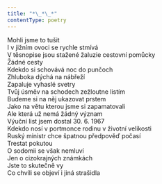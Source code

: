 ```yaml
---
title: "*\_*\_*"
contentType: poetry
---
```


<section>

Mohli jsme to tušit  
I v jižním ovoci se rychle stmívá  
V těsnopise jsou stažené žaluzie cestovní pomůcky  
Žádné cesty  
Kdekdo si schovává noc do punčoch  
Zhluboka dýchá na nábřeží  
Zapaluje vyhaslé svetry  
Tvůj úsměv na schodech zežloutne listím  
Budeme si na něj ukazovat prstem  
Jako na větu kterou jsme si zapamatovali  
Ale která už nemá žádný význam  
Výuční list jsem dostal 30. 6. 1967  
Kdekdo nosí v portmonce rodinu v životní velikosti  
Ruský ministr chce špatnou předpověď počasí  
Trestat pokutou  
O sodomii se však nemluví  
Jen o cizokrajných známkách  
Jste to skutečně vy  
Co chvíli se objeví i jiná strašidla

</section>
